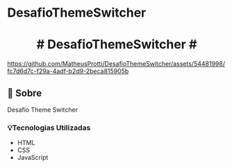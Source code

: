 # DesafioThemeSwitcher
 <h1 align="center"># DesafioThemeSwitcher #</h1>


https://github.com/MatheusProtti/DesafioThemeSwitcher/assets/54481998/fc7d6d7c-f29a-4adf-b2d9-2beca815905b


## 📕 Sobre 
  Desafio Theme Switcher 
  
  ### 💡Tecnologias Utilizadas
- HTML
- CSS
- JavaScript
